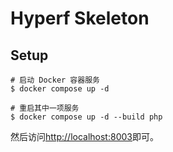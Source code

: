 # Hyperf Skeleton

## Setup

```shell
# 启动 Docker 容器服务
$ docker compose up -d

# 重启其中一项服务
$ docker compose up -d --build php
```

然后访问<http://localhost:8003>即可。
